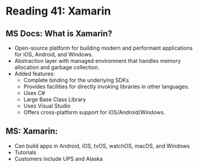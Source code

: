 # Reading 41: Xamarin
## MS Docs: What is Xamarin?
- Open-source platform for building modern and performant applications for iOS, Android, and Windows.
- Abstraction layer with managed environment that handles memory allocation and garbage collection.
- Added features:
  - Complete binding for the underlying SDKs
  - Provides facilities for directly invoking libraries in other languages.
  - Uses C#
  - Large Base Class Library
  - Uses Visual Studio
  - Offers cross-platform support for iOS/Android/Windows.

## MS: Xamarin:
- Can build apps in Android, iOS, tvOS, watchOS, macOS, and Windows
- Tutorials
- Customers include UPS and Alaska

